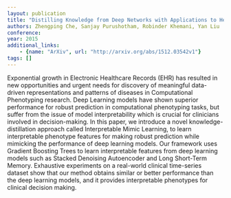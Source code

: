 ```yaml
---
layout: publication
title: "Distilling Knowledge from Deep Networks with Applications to Healthcare Domain"
authors: Zhengping Che, Sanjay Purushotham, Robinder Khemani, Yan Liu
conference: 
year: 2015
additional_links: 
    - {name: "ArXiv", url: "http://arxiv.org/abs/1512.03542v1"}
tags: []
---
```

Exponential growth in Electronic Healthcare Records (EHR) has resulted in new
opportunities and urgent needs for discovery of meaningful data-driven
representations and patterns of diseases in Computational Phenotyping research.
Deep Learning models have shown superior performance for robust prediction in
computational phenotyping tasks, but suffer from the issue of model
interpretability which is crucial for clinicians involved in decision-making.
In this paper, we introduce a novel knowledge-distillation approach called
Interpretable Mimic Learning, to learn interpretable phenotype features for
making robust prediction while mimicking the performance of deep learning
models. Our framework uses Gradient Boosting Trees to learn interpretable
features from deep learning models such as Stacked Denoising Autoencoder and
Long Short-Term Memory. Exhaustive experiments on a real-world clinical
time-series dataset show that our method obtains similar or better performance
than the deep learning models, and it provides interpretable phenotypes for
clinical decision making.